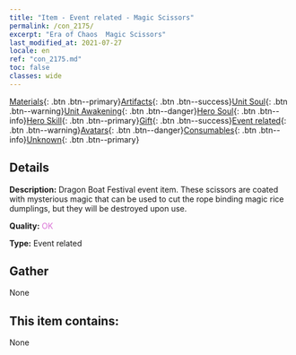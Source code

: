 ```yaml
---
title: "Item - Event related - Magic Scissors"
permalink: /con_2175/
excerpt: "Era of Chaos  Magic Scissors"
last_modified_at: 2021-07-27
locale: en
ref: "con_2175.md"
toc: false
classes: wide
---
```

 [Materials](/Items/){: .btn .btn--primary}[Artifacts](/Items/Artifacts/){: .btn .btn--success}[Unit Soul](/Items/UnitSoul/){: .btn .btn--warning}[Unit Awakening](/Items/UnitAwakening/){: .btn .btn--danger}[Hero Soul](/Items/HeroSoul/){: .btn .btn--info}[Hero Skill](/Items/HeroSkill/){: .btn .btn--primary}[Gift](/Items/Gift/){: .btn .btn--success}[Event related](/Items/Events/){: .btn .btn--warning}[Avatars](/Items/Avatars/){: .btn .btn--danger}[Consumables](/Items/Consumables/){: .btn .btn--info}[Unknown](/Items/Unknown/){: .btn .btn--primary}

## Details
 **Description:** Dragon Boat Festival event item. These scissors are coated with mysterious magic that can be used to cut the rope binding magic rice dumplings, but they will be destroyed upon use.

 **Quality:** <span style="color: #DA70D6">OK</span>

 **Type:** Event related

## Gather

  None

## This item contains:

  None

